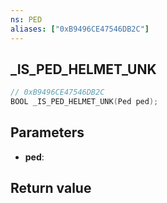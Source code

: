 ```yaml
---
ns: PED
aliases: ["0xB9496CE47546DB2C"]
---
```

## _IS_PED_HELMET_UNK

```c
// 0xB9496CE47546DB2C
BOOL _IS_PED_HELMET_UNK(Ped ped);
```


## Parameters
* **ped**: 

## Return value
